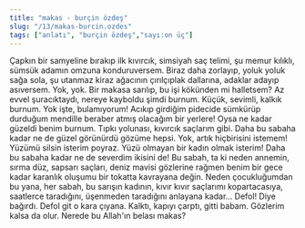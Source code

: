 ```yaml
---
title: "makas - burçin özdeş"
slug: "/13/makas-burcin.ozdes"
tags: ["anlatı", "burçin özdeş","sayı:on üç"]
---
```

Çapkın bir samyeline bırakıp ilk kıvırcık, simsiyah saç telimi, şu memur
kılıklı, sümsük adamın omzuna konduruversem. Biraz daha zorlayıp, yoluk
yoluk sağa sola, şu utanmaz kiraz ağacının çırılçıplak dallarına,
adaklar adayıp asıversem. Yok, yok. Bir makasa sarılıp, bu işi kökünden
mi halletsem? Az evvel şuracıktaydı, nereye kayboldu şimdi burnum.
Küçük, sevimli, kalkık burnum. Yok işte, bulamıyorum! Acıkıp girdiğim
pidecide sümkürüp durduğum mendille beraber atmış olacağım bir yerlere!
Oysa ne kadar güzeldi benim burnum. Tıpkı yolunası, kıvırcık saçlarım
gibi. Daha bu sabaha kadar ne de güzel görünürdü gözüme hepsi. Yok,
artık hiçbirisini istemem! Yüzümü silsin isterim poyraz. Yüzü olmayan
bir kadın olmak isterim! Daha bu sabaha kadar ne de severdim ikisini de!
Bu sabah, ta ki neden annemin, sırma düz, sapsarı saçları, deniz mavisi
gözlerine rağmen benim bir gece kadar karanlık oluşumu bir tokatta
kavrayana değin. Neden çocukluğumdan bu yana, her sabah, bu sarışın
kadının, kıvır kıvır saçlarımı kopartacasıya, saatlerce taradığını,
üşenmeden taradığını anlayana kadar... Defol! Diye bağırdı. Defol git o
kara çıyana. Kalktı, kapıyı çarptı, gitti babam. Gözlerim kalsa da olur.
Nerede bu Allah'ın belası makas?
